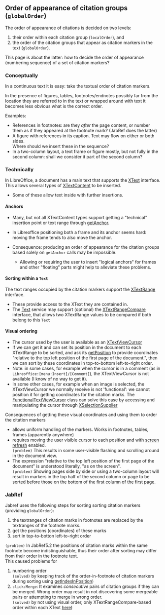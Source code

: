 
## Order of appearance of citation groups (`globalOrder`)

The order of appearance of citations is decided on
two levels:

1. their order within each citation group (`localOrder`), and
2. the order of the citation
groups that appear as citation markers in the text (`globalOrder`). 

This page is about the latter: how to decide the order of appearance (numbering sequence) of a set
of citation markers?

### Conceptually

In a continuous text it is easy: take the textual order of citation markers.

In the presence of figures, tables, footnotes/endnotes possibly far from the location they are
referred to in the text or wrapped around with text it becomes less obvious what is the correct
order.

Examples:

- References in footnotes: are they *after* the page content, or number them as if they appeared at
  the footnote mark? (JabRef does the latter)
- A figure with references in its caption. Text may flow on either or both sides.<br/>
  Where should we insert these in the sequence?
- In a two-column layout, a text frame or figure mostly, but not fully in the second column: shall
  we consider it part of the second column?


### Technically


In LibreOffice, a document has a main text that supports the
[XText](https://api.libreoffice.org/docs/idl/ref/interfacecom_1_1sun_1_1star_1_1text_1_1XText.html)
interface. <br>
This allows several types of
[XTextContent](https://api.libreoffice.org/docs/idl/ref/interfacecom_1_1sun_1_1star_1_1text_1_1XTextContent.html)
to be inserted.

- Some of these allow text inside with further insertions.

#### Anchors

- Many, but not all XTextContent types support getting a "technical" insertion point or text range
  through [getAnchor](https://api.libreoffice.org/docs/idl/ref/interfacecom_1_1sun_1_1star_1_1text_1_1XTextContent.html#ae82a8b42f6b2578549b68b4483a877d3). 
- In Libreoffice positioning both a frame and its anchor seems hard: moving the frame tends to also
  move the anchor.
- Consequence: producing an order of appearance for the citation groups based solely on `getAnchor`
  calls may be impossible.

  - Allowing or requiring the user to insert "logical anchors" for frames and other "floating" parts
    might help to alleviate these problems.

#### Sorting within a `Text`

The text ranges occupied by the citation markers support the
[XTextRange](https://api.libreoffice.org/docs/idl/ref/interfacecom_1_1sun_1_1star_1_1text_1_1XTextRange.html)
interface.

- These provide access to the XText they are contained in.
- The [Text](https://api.libreoffice.org/docs/idl/ref/servicecom_1_1sun_1_1star_1_1text_1_1Text.html) service
may support (optional) the [XTextRangeCompare](https://api.libreoffice.org/docs/idl/ref/interfacecom_1_1sun_1_1star_1_1text_1_1XTextRangeCompare.html)
interface, that allows two XTextRange values to be compared if both belong to this `Text`

#### Visual ordering

- The cursor used by the user is available as an
  [XTextViewCursor](https://api.libreoffice.org/docs/idl/ref/interfacecom_1_1sun_1_1star_1_1text_1_1XTextViewCursor.html)
- If we can get it and can set its position in the document to each XTextRange to be sorted, and ask its
  [getPosition](https://api.libreoffice.org/docs/idl/ref/interfacecom_1_1sun_1_1star_1_1text_1_1XTextViewCursor.html#a9b2bafd342ef75b5d504a9313dbb1389)
  to provide coordinates "relative to the top left position of the first page of the document.",
  then we can sort by these coordinates in top-to-bottom left-to-right order.
- Note: in some cases, for example when the cursor is in a comment (as in
  `Libreoffice:[menu:Insert]/[Comment]`), the XTextViewCursor is not available (I know of no way to
  get it). 
- In some other cases, for example when an image is selected, the XTextViewCursor we normally receive is not 'functional':
we cannot position it for getting coordinates for the citation marks.
The [FunctionalTextViewCursor](https://github.com/antalk2/jabref/blob/improve-reversibility-rebased-03/src/main/java/org/jabref/model/openoffice/rangesort/FunctionalTextViewCursor.java)
class can solve this case by accessing and manipulating the cursor through [XSelectionSupplier](https://api.libreoffice.org/docs/idl/ref/interfacecom_1_1sun_1_1star_1_1view_1_1XSelectionSupplier.html)

Consequences of getting these visual coordinates and using them to order the citation markers

- allows uniform handling of the markers. Works in footnotes, tables, frames (apparently anywhere)
- requires moving the user visible cursor to each position and with [screen
  refresh](https://github.com/antalk2/jabref/blob/improve-reversibility-rebased-03/src/main/java/org/jabref/model/openoffice/uno/UnoScreenRefresh.java)
  enabled.<br>
  `(problem)` This results in some user-visible flashing and scrolling around in the document view.
- The expression "relative to the top left position of the first page of the document" is
  understood literally, "as on the screen". <br>
  `(problem)` Showing pages side by side or using a two-column layout
  will result in markers in the top half of the second column or page to be sorted before those on the bottom
  of the first column of the first page.


### JabRef

Jabref uses the following steps for sorting sorting citation markers (providing `globalOrder`):
1. the textranges of citation marks in footnotes are replaced by the textranges of the footnote
  marks.
2. get the positions (coordinates) of these marks
3. sort in top-to-botton left-to-right order
  

`(problem)` In JabRef5.2 the positions of citation marks within the same footnote become
indistinguishable, thus their order after sorting may differ from their order in the footnote text.<br/>
This caused problems for
1. numbering order<br/>
  `(solved)` by keeping track of the order-in-footnote of citation markers during sorting using
  [getIndexInPosition](https://github.com/antalk2/jabref/blob/122d5133fa6c7b44245c5ba5600d398775718664/src/main/java/org/jabref/model/openoffice/rangesort/RangeSortable.java#L21))
2. `click:Merge`: It examines *consecutive* pairs of citation groups if they can be merged. Wrong
order may result in not discovering some mergeable pairs or attempting to merge in wrong order.<br/>
`(solved)` by not using visual order, only XTextRangeCompare-based order within each XText
[here](https://github.com/antalk2/jabref/blob/122d5133fa6c7b44245c5ba5600d398775718664/src/main/java/org/jabref/logic/openoffice/action/EditMerge.java#L325))

